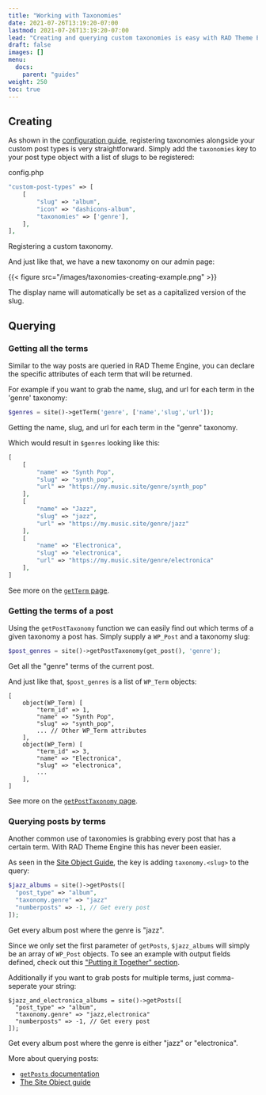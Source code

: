 ```yaml
---
title: "Working with Taxonomies"
date: 2021-07-26T13:19:20-07:00
lastmod: 2021-07-26T13:19:20-07:00
lead: "Creating and querying custom taxonomies is easy with RAD Theme Engine."
draft: false
images: []
menu:
  docs:
    parent: "guides"
weight: 250
toc: true
---
```


## Creating

As shown in the [configuration guide](../configuration#custom-post-types), registering taxonomies alongside your custom post types is very straightforward. Simply add the `taxonomies` key to your post type object with a list of slugs to be registered:

<div class="code-heading">config.php</div>

```php
"custom-post-types" => [
    [
        "slug" => "album",
        "icon" => "dashicons-album",
        "taxonomies" => ['genre'],
    ],
],
```

<div class="code-caption">Registering a custom taxonomy.</div>

And just like that, we have a new taxonomy on our admin page:

{{< figure src="/images/taxonomies-creating-example.png" >}}

The display name will automatically be set as a capitalized version of the slug.

## Querying

### Getting all the terms

Similar to the way posts are queried in RAD Theme Engine, you can declare the specific attributes of each term that will be returned.

For example if you want to grab the name, slug, and url for each term in the 'genre' taxonomy:

```php
$genres = site()->getTerm('genre', ['name','slug','url']);
```

<div class="code-caption">Getting the name, slug, and url for each term in the "genre" taxonomy.</div>

Which would result in `$genres` looking like this:

```php
[
    [
        "name" => "Synth Pop",
        "slug" => "synth_pop",
        "url" => "https://my.music.site/genre/synth_pop"
    ],
    [
        "name" => "Jazz",
        "slug" => "jazz",
        "url" => "https://my.music.site/genre/jazz"
    ],
    [
        "name" => "Electronica",
        "slug" => "electronica",
        "url" => "https://my.music.site/genre/electronica"
    ],   
]
```

See more on the [`getTerm` page](../../reference/getterm).

### Getting the terms of a post

Using the `getPostTaxonomy` function we can easily find out which terms of a given taxonomy a post has. Simply supply a `WP_Post` and a taxonomy slug:

```php
$post_genres = site()->getPostTaxonomy(get_post(), 'genre');
```

<div class="code-caption">Get all the "genre" terms of the current post.</div>

And just like that, `$post_genres` is a list of `WP_Term` objects:

```
[
    object(WP_Term) [
        "term_id" => 1,
        "name" => "Synth Pop",
        "slug" => "synth_pop",
        ... // Other WP_Term attributes
    ],
    object(WP_Term) [
        "term_id" => 3,
        "name" => "Electronica",
        "slug" => "electronica",
        ...
    ],
]
```

See more on the [`getPostTaxonomy` page](../../reference/getposttaxonomy).

### Querying posts by terms

Another common use of taxonomies is grabbing every post that has a certain term. With RAD Theme Engine this has never been easier.

As seen in the [Site Object Guide](../the-site-object#post-querying), the key is adding `taxonomy.<slug>` to the query:

```php
$jazz_albums = site()->getPosts([
  "post_type" => "album",
  "taxonomy.genre" => "jazz"
  "numberposts" => -1, // Get every post
]);
```

<div class="code-caption">Get every album post where the genre is "jazz".</div>

Since we only set the first parameter of `getPosts`, `$jazz_albums` will simply be an array of `WP_Post` objects. To see an example with output fields defined, check out this ["Putting it Together" section](../the-site-object#putting-it-together).

Additionally if you want to grab posts for multiple terms, just comma-seperate your string:

```
$jazz_and_electronica_albums = site()->getPosts([
  "post_type" => "album",
  "taxonomy.genre" => "jazz,electronica"
  "numberposts" => -1, // Get every post
]);
```
<div class="code-caption">Get every album post where the genre is either "jazz" or "electronica".</div>

More about querying posts:
- [`getPosts` documentation](../../reference/getposts)
- [The Site Object guide](../guides/the-site-object)